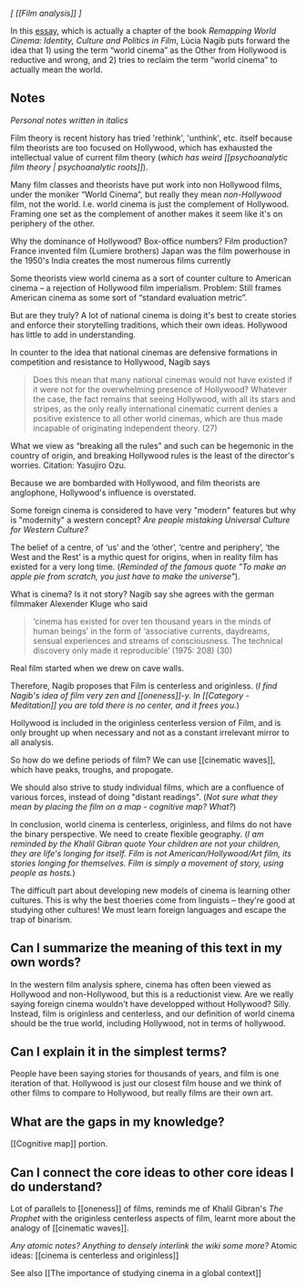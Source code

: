 *[ [[Film analysis]] ]*

In this [essay](https://www.academia.edu/7562783/Towards_a_Positive_Definition_of_World_Cinema), which is actually a chapter of the book *Remapping World Cinema: Identity, Culture and Politics in Film*, Lúcia Nagib puts forward the idea that 1) using the term “world cinema” as the Other from Hollywood is reductive and wrong, and 2) tries to reclaim the term “world cinema” to actually mean the world. 

## Notes
*Personal notes written in italics*

Film theory is recent history has tried 'rethink', 'unthink', etc. itself because film theorists are too focused on Hollywood, which has exhausted the intellectual value of current film theory (*which has weird [[psychoanalytic film theory | psychoanalytic roots]]*). 

Many film classes and theorists have put work into non Hollywood films, under the moniker “World Cinema”, but really they mean *non-Hollywood* film, not the world. I.e. world cinema is just the complement of Hollywood. Framing one set as the complement of another makes it seem like it's on periphery of the other.

Why the dominance of Hollywood? Box-office numbers? Film production?
France invented film (Lumiere brothers)
Japan was the film powerhouse in the 1950's
India creates the most numerous films currently

Some theorists view world cinema as a sort of counter culture to American cinema – a rejection of Hollywood film imperialism. Problem: Still frames American cinema as some sort of “standard evaluation metric”.

But are they truly? A lot of national cinema is doing it's best to create stories and enforce their storytelling traditions, which their own ideas. Hollywood has little to add in understanding. 

In counter to the idea that national cinemas are defensive formations in competition and resistance to Hollywood, Nagib says

> Does this mean that many national cinemas would not have existed if it were not for the overwhelming presence of Hollywood? Whatever the case, the fact remains that seeing Hollywood, with all its stars and stripes, as the only really international cinematic current denies a positive existence to all other world cinemas, which are thus made incapable of originating independent theory. (27)

What we view as “breaking all the rules” and such can be hegemonic in the country of origin, and breaking Hollywood rules is the least of the director's worries. Citation: Yasujiro Ozu.

Because we are bombarded with Hollywood, and film theorists are anglophone, Hollywood's influence is overstated. 

Some foreign cinema is considered to have very "modern" features but why is "modernity" a western concept? *Are people mistaking Universal Culture for Western Culture?*

The belief of a centre, of  ‘us’ and the ‘other’, ‘centre and periphery’, ‘the West and the Rest’ is a mythic quest for origins, when in reality film has existed for a very long time. (*Reminded of the famous quote "To make an apple pie from scratch, you just have to make the universe"*). 

What is cinema? Is it not story? Nagib say she agrees with the german filmmaker Alexender Kluge who said
>  ‘cinema has existed for over ten thousand years in the minds of human beings’ in the form of ‘associative currents, daydreams, sensual experiences and streams of consciousness. The technical discovery only made it reproducible’ (1975: 208) (30)

Real film started when we drew on cave walls. 

Therefore, Nagib proposes that Film is centerless and originless. (*I find Nagib's idea of film very zen and [[oneness]]-y. In [[Category - Meditation]] you are told there is no center, and it frees you.*)

Hollywood is included in the originless centerless version of Film, and is only brought up when necessary and not as a constant irrelevant mirror to all analysis.

So how do we define periods of film? We can use [[cinematic waves]], which have peaks, troughs, and propogate.

We should also strive to study individual films, which are a confluence of various forces, instead of doing "distant readings". (*Not sure what they mean by placing the film on a map - cognitive map? What?*)

In conclusion, world cinema is centerless, originless, and films do not have the binary perspective. We need to create flexible geography. (*I am reminded by the Khalil Gibran quote Your children are not your children, they are life's longing for itself. Film is not American/Hollywood/Art film, its stories longing for themselves. Film is simply a movement of story, using people as hosts.*)

The difficult part about developing new models of cinema is learning other cultures. This is why the best thoeries come from linguists – they're good at studying other cultures! We must learn foreign languages and escape the trap of binarism.

## Can I summarize the meaning of this text in my own words?
In the western film analysis sphere, cinema has often been viewed as Hollywood and non-Hollywood, but this is a reductionist view. Are we really saying foreign cinema wouldn't have developped without Hollywood? Silly. Instead, film is originless and centerless, and our definition of world cinema should be the true world, including Hollywood, not in terms of hollywood. 

## Can I explain it in the simplest terms?
People have been saying stories for thousands of years, and film is one iteration of that. Hollywood is just our closest film house and we think of other films to compare to Hollywood, but really films are their own art.

## What are the gaps in my knowledge?
[[Cognitive map]] portion.

## Can I connect the core ideas to other core ideas I do understand?
Lot of parallels to [[oneness]] of films, reminds me of Khalil Gibran's *The Prophet* with the originless centerless aspects of film, learnt more about the analogy of [[cinematic waves]]. 

*Any atomic notes? Anything to densely interlink the wiki some more?*
Atomic ideas: [[cinema is centerless and originless]]

See also [[The importance of studying cinema in a global context]]
